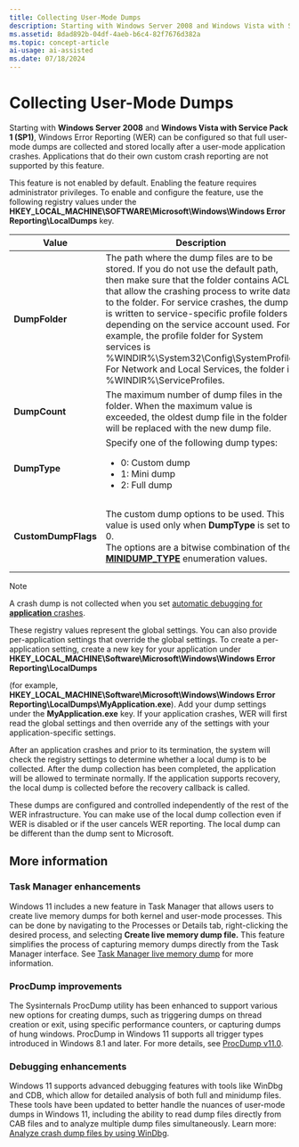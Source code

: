 ```yaml
---
title: Collecting User-Mode Dumps
description: Starting with Windows Server 2008 and Windows Vista with Service Pack 1 (SP1), Windows Error Reporting (WER) can be configured so that full user-mode dumps are collected and stored locally after a user-mode application crashes.
ms.assetid: 8dad892b-04df-4aeb-b6c4-82f7676d382a
ms.topic: concept-article
ai-usage: ai-assisted
ms.date: 07/18/2024
---
```


# Collecting User-Mode Dumps

Starting with **Windows Server 2008** and **Windows Vista with Service Pack 1 (SP1)**, Windows Error Reporting (WER) can be configured so that full user-mode dumps are collected and stored locally after a user-mode application crashes. Applications that do their own custom crash reporting are not supported by this feature.

This feature is not enabled by default. Enabling the feature requires administrator privileges. To enable and configure the feature, use the following registry values under the **HKEY\_LOCAL\_MACHINE\\SOFTWARE\\Microsoft\\Windows\\Windows Error Reporting\\LocalDumps** key.


| Value | Description | Type | Default value | 
|-------|-------------|------|---------------|
| <strong>DumpFolder</strong> | The path where the dump files are to be stored. If you do not use the default path, then make sure that the folder contains ACLs that allow the crashing process to write data to the folder. For service crashes, the dump is written to service-specific profile folders depending on the service account used. For example, the profile folder for System services is %WINDIR%\System32\Config\SystemProfile. For Network and Local Services, the folder is %WINDIR%\ServiceProfiles.<br /> | REG_EXPAND_SZ | %LOCALAPPDATA%\CrashDumps | 
| <strong>DumpCount</strong> | The maximum number of dump files in the folder. When the maximum value is exceeded, the oldest dump file in the folder will be replaced with the new dump file. | REG_DWORD | 10 | 
| <strong>DumpType</strong> | Specify one of the following dump types:<ul><li>0: Custom dump</li><li>1: Mini dump</li><li>2: Full dump</li></ul> | REG_DWORD | 1 | 
| <strong>CustomDumpFlags</strong> | The custom dump options to be used. This value is used only when <strong>DumpType</strong> is set to 0.<br /> The options are a bitwise combination of the <a href="/windows/desktop/api/minidumpapiset/ne-minidumpapiset-minidump_type"><strong>MINIDUMP_TYPE</strong></a> enumeration values.<br /> | REG_DWORD <br><code>0x00000121</code> (<code>MiniDumpWithDataSegs MiniDumpWithUnloadedModules MiniDumpWithProcessThreadData == 0x00000001 0x00000020 0x00000100)</code> | 


>[!NOTE]
> A crash dump is not collected when you set [automatic debugging for **application** crashes](../debug/configuring-automatic-debugging.md#configuring-automatic-debugging-for-application-crashes). 

These registry values represent the global settings. You can also provide per-application settings that override the global settings. To create a per-application setting, create a new key for your application under **HKEY\_LOCAL\_MACHINE\\Software\\Microsoft\\Windows\\Windows Error Reporting\\LocalDumps**

(for example, **HKEY\_LOCAL\_MACHINE\\Software\\Microsoft\\Windows\\Windows Error Reporting\\LocalDumps\\MyApplication.exe**). 
Add your dump settings under the **MyApplication.exe** key. If your application crashes, WER will first read the global settings and then override any of the settings with your application-specific settings.

After an application crashes and prior to its termination, the system will check the registry settings to determine whether a local dump is to be collected. After the dump collection has been completed, the application will be allowed to terminate normally. If the application supports recovery, the local dump is collected before the recovery callback is called.

These dumps are configured and controlled independently of the rest of the WER infrastructure. You can make use of the local dump collection even if WER is disabled or if the user cancels WER reporting. The local dump can be different than the dump sent to Microsoft.

## More information

### Task Manager enhancements

Windows 11 includes a new feature in Task Manager that allows users to create live memory dumps for both kernel and user-mode processes. This can be done by navigating to the Processes or Details tab, right-clicking the desired process, and selecting **Create live memory dump file.** This feature simplifies the process of capturing memory dumps directly from the Task Manager interface. See [Task Manager live memory dump](/windows-hardware/drivers/debugger/task-manager-live-dump) for more information​.

### ProcDump improvements

The Sysinternals ProcDump utility has been enhanced to support various new options for creating dumps, such as triggering dumps on thread creation or exit, using specific performance counters, or capturing dumps of hung windows. ProcDump in Windows 11 supports all trigger types introduced in Windows 8.1 and later. For more details, see [ProcDump v11.0](/sysinternals/downloads/procdump).

### Debugging enhancements

Windows 11 supports advanced debugging features with tools like WinDbg and CDB, which allow for detailed analysis of both full and minidump files. These tools have been updated to better handle the nuances of user-mode dumps in Windows 11, including the ability to read dump files directly from CAB files and to analyze multiple dump files simultaneously. Learn more:​ [Analyze crash dump files by using WinDbg](/windows-hardware/drivers/debugger/crash-dump-files)​.
